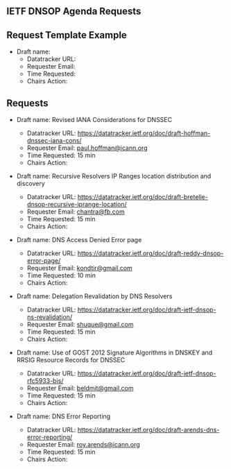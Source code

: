 ## IETF DNSOP Agenda Requests

## Request Template Example

*   Draft name:
    - Datatracker URL:
    - Requester Email:
    - Time Requested:
    - Chairs Action:

## Requests

*   Draft name: Revised IANA Considerations for DNSSEC
    - Datatracker URL: https://datatracker.ietf.org/doc/draft-hoffman-dnssec-iana-cons/
    - Requester Email: paul.hoffman@icann.org
    - Time Requested: 15 min
    - Chairs Action:

*   Draft name: Recursive Resolvers IP Ranges location distribution and discovery
    - Datatracker URL: https://datatracker.ietf.org/doc/draft-bretelle-dnsop-recursive-iprange-location/
    - Requester Email: chantra@fb.com
    - Time Requested: 15 min
    - Chairs Action:

*   Draft name: DNS Access Denied Error page
    - Datatracker URL: https://datatracker.ietf.org/doc/draft-reddy-dnsop-error-page/
    - Requester Email: kondtir@gmail.com
    - Time Requested: 10 min
    - Chairs Action:

*   Draft name: Delegation Revalidation by DNS Resolvers
    - Datatracker URL: https://datatracker.ietf.org/doc/draft-ietf-dnsop-ns-revalidation/
    - Requester Email: shuque@gmail.com
    - Time Requested: 15 min
    - Chairs Action:
    
*   Draft name: Use of GOST 2012 Signature Algorithms in DNSKEY and RRSIG Resource Records for DNSSEC
    - Datatracker URL: https://datatracker.ietf.org/doc/draft-ietf-dnsop-rfc5933-bis/
    - Requester Email: beldmit@gmail.com
    - Time Requested: 15 min
    - Chairs Action:
    
*   Draft name: DNS Error Reporting
    - Datatracker URL: https://datatracker.ietf.org/doc/draft-arends-dns-error-reporting/
    - Requester Email: roy.arends@icann.org
    - Time Requested: 15 min
    - Chairs Action:

